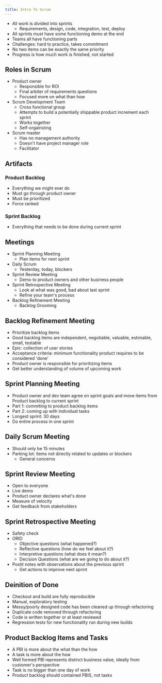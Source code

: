 ```yaml
---
title: Intro To Scrum
---
```


- All work is divided into sprints
    - Requirements, design, code, integration, test, deploy
- All sprints must have some functioning demo at the end
- Teams all have functioning parts
- Challenges: hard to practice, takes commitment
- No two items can be exactly the same priority
- Progress is how much work is finished, not started

## Roles in Scrum

- Product owner
    - Responsible for ROI
    - Final arbiter of requirements questions
    - Focused more on what than how
- Scrum Development Team
    - Cross functional group
    - Attempts to build a potentially shippable product increment each sprint
    - Works together
    - Self-orgainizing
- Scrum master
    - Has no management authority
    - Doesn't have project manager role
    - Facilitator

## Artifacts

### Product Backlog

- Everything we might ever do
- Must go through product owner
- Must be prioritized
- Force ranked

### Sprint Backlog

- Everything that needs to be done during current sprint

## Meetings

- Sprint Planning Meeting
    - Plan items for next sprint
- Daily Scrum
    - Yesterday, today, blockers
- Sprint Review Meeting
    - Demo to product owners and other business people
- Sprint Retrospective Meeting
    - Look at what was good, bad about last sprint
    - Refine your team's process
- Backlog Refinement Meeting
    - Backlog Grooming

## Backlog Refinement Meeting

- Prioritize backlog items
- Good backlog items are independent, negotiable, valuable, estimable, small, testable
- Epic: collection of user stories
- Acceptance criteria: minimum functionality product requires to be considered 'done'
- Product owner is responsible for prioritizing items
- Get better understanding of volume of upcoming work

## Sprint Planning Meeting

- Product owner and dev team agree on sprint goals and move items from Product backlog to current sprint
- Part 1: commiting to product backlog items
- Part 2: coming up with individual tasks
- Longest sprint: 30 days
- Do entire process in one sprint

## Daily Scrum Meeting

- Should only be 15 minutes
- Parking lot: items not directly related to updates or blockers
    - General concerns

## Sprint Review Meeting

- Open to everyone
- Live demo
- Product owner declares what's done
- Measure of velocity
- Get feedback from stakeholders

## Sprint Retrospective Meeting

- Safety check
- ORID
    - Objective questions (what happened?)
    - Reflective questions (how do we feel about it?)
    - Interpretive questions (what does it mean?)
    - Decision Questions (what are we going to do about it?)
- Postit notes with observations about the previous sprint
    - Get actions to improve next sprint

## Deinition of Done

- Checkout and build are fully reproducible
- Manual, exploratory testing
- Messy/poorly designed code has been cleaned up through refactoring
- Duplicate code removed through refactoring
- Code is written together or at least reviewed
- Regression tests for new functionality run during new builds

## Product Backlog Items and Tasks

- A PBI is more about the what than the how
- A task is more about the how
- Well formed PBI represents distinct business value, ideally from customer's perspective
- Task is no bigger than one day of work
- Product backlog should contained PBIS, not tasks
